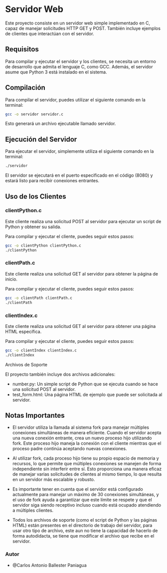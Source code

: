 # Servidor Web

Este proyecto consiste en un servidor web simple implementado en C, capaz de manejar solicitudes HTTP GET y POST. También incluye ejemplos de clientes que interactúan con el servidor.

## Requisitos

Para compilar y ejecutar el servidor y los clientes, se necesita un entorno de desarrollo que admita el lenguaje C, como GCC. Además, el servidor asume que Python 3 está instalado en el sistema.

## Compilación

Para compilar el servidor, puedes utilizar el siguiente comando en la terminal:

```bash
gcc -o servidor servidor.c
```

Esto generará un archivo ejecutable llamado servidor.

## Ejecución del Servidor

Para ejecutar el servidor, simplemente utiliza el siguiente comando en la terminal:

```bash
./servidor
```

El servidor se ejecutará en el puerto especificado en el código (8080) y estará listo para recibir conexiones entrantes.

## Uso de los Clientes


### clientPython.c

Este cliente realiza una solicitud POST al servidor para ejecutar un script de Python y obtener su salida.


Para compilar y ejecutar el cliente, puedes seguir estos pasos:

```bash
gcc -o clientPython clientPython.c
./clientPython
```

### clientPath.c

Este cliente realiza una solicitud GET al servidor para obtener la página de inicio.


Para compilar y ejecutar el cliente, puedes seguir estos pasos:

```bash
gcc -o clientPath clientPath.c
./clientPath
```

### clientIndex.c

Este cliente realiza una solicitud GET al servidor para obtener una página HTML específica.


Para compilar y ejecutar el cliente, puedes seguir estos pasos:

```bash
gcc -o clientIndex clientIndex.c
./clientIndex
```

Archivos de Soporte


El proyecto también incluye dos archivos adicionales:

* number.py: Un simple script de Python que se ejecuta cuando se hace una solicitud POST al servidor.
* test_form.html: Una página HTML de ejemplo que puede ser solicitada al servidor.


## Notas Importantes

* El servidor utiliza la llamada al sistema fork para manejar múltiples conexiones simultáneas de manera eficiente. Cuando el servidor acepta una nueva conexión entrante, crea un nuevo proceso hijo utilizando fork. Este proceso hijo maneja la conexión con el cliente mientras que el proceso padre continúa aceptando nuevas conexiones.

* Al utilizar fork, cada proceso hijo tiene su propio espacio de memoria y recursos, lo que permite que múltiples conexiones se manejen de forma independiente sin interferir entre sí. Esto proporciona una manera eficaz de manejar varias solicitudes de clientes al mismo tiempo, lo que resulta en un servidor más escalable y robusto.

* Es importante tener en cuenta que el servidor está configurado actualmente para manejar un máximo de 30 conexiones simultáneas, y el uso de fork ayuda a garantizar que este límite se respete y que el servidor siga siendo receptivo incluso cuando está ocupado atendiendo a múltiples clientes.

* Todos los archivos de soporte (como el script de Python y las páginas HTML) están presentes en el directorio de trabajo del servidor, para usar otro tipo de archivo, este aun no tiene la capacidad de hacerlo de forma autodidacta, se tiene que modificar el archivo que recibe en el servidor.



### Autor 
- @Carlos Antonio Ballester Paniagua